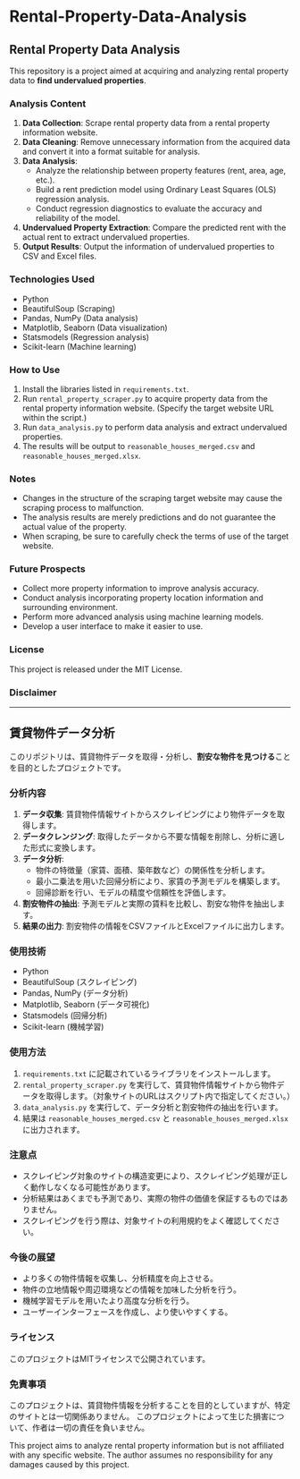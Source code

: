 # Rental-Property-Data-Analysis

## Rental Property Data Analysis

This repository is a project aimed at acquiring and analyzing rental property data to **find undervalued properties**.

### Analysis Content

1. **Data Collection**:  Scrape rental property data from a rental property information website.
2. **Data Cleaning**: Remove unnecessary information from the acquired data and convert it into a format suitable for analysis.
3. **Data Analysis**:
    - Analyze the relationship between property features (rent, area, age, etc.).
    - Build a rent prediction model using Ordinary Least Squares (OLS) regression analysis.
    - Conduct regression diagnostics to evaluate the accuracy and reliability of the model.
4. **Undervalued Property Extraction**: Compare the predicted rent with the actual rent to extract undervalued properties.
5. **Output Results**: Output the information of undervalued properties to CSV and Excel files.

### Technologies Used

- Python
- BeautifulSoup (Scraping)
- Pandas, NumPy (Data analysis)
- Matplotlib, Seaborn (Data visualization)
- Statsmodels (Regression analysis)
- Scikit-learn (Machine learning)

### How to Use

1. Install the libraries listed in `requirements.txt`.
2. Run `rental_property_scraper.py` to acquire property data from the rental property information website. (Specify the target website URL within the script.)
3. Run `data_analysis.py` to perform data analysis and extract undervalued properties.
4. The results will be output to `reasonable_houses_merged.csv` and `reasonable_houses_merged.xlsx`.

### Notes

- Changes in the structure of the scraping target website may cause the scraping process to malfunction.
- The analysis results are merely predictions and do not guarantee the actual value of the property.
- When scraping, be sure to carefully check the terms of use of the target website.

### Future Prospects

- Collect more property information to improve analysis accuracy.
- Conduct analysis incorporating property location information and surrounding environment.
- Perform more advanced analysis using machine learning models.
- Develop a user interface to make it easier to use.

### License

This project is released under the MIT License.

### Disclaimer

-----------------

## 賃貸物件データ分析

このリポジトリは、賃貸物件データを取得・分析し、**割安な物件を見つける**ことを目的としたプロジェクトです。

### 分析内容

1. **データ収集**: 賃貸物件情報サイトからスクレイピングにより物件データを取得します。
2. **データクレンジング**: 取得したデータから不要な情報を削除し、分析に適した形式に変換します。
3. **データ分析**:
    - 物件の特徴量（家賃、面積、築年数など）の関係性を分析します。
    - 最小二乗法を用いた回帰分析により、家賃の予測モデルを構築します。
    - 回帰診断を行い、モデルの精度や信頼性を評価します。
4. **割安物件の抽出**: 予測モデルと実際の賃料を比較し、割安な物件を抽出します。
5. **結果の出力**: 割安物件の情報をCSVファイルとExcelファイルに出力します。

### 使用技術

- Python
- BeautifulSoup (スクレイピング)
- Pandas, NumPy (データ分析)
- Matplotlib, Seaborn (データ可視化)
- Statsmodels (回帰分析)
- Scikit-learn (機械学習)

### 使用方法

1. `requirements.txt` に記載されているライブラリをインストールします。
2. `rental_property_scraper.py` を実行して、賃貸物件情報サイトから物件データを取得します。（対象サイトのURLはスクリプト内で指定してください。）
3. `data_analysis.py` を実行して、データ分析と割安物件の抽出を行います。
4. 結果は `reasonable_houses_merged.csv` と `reasonable_houses_merged.xlsx` に出力されます。

### 注意点

- スクレイピング対象のサイトの構造変更により、スクレイピング処理が正しく動作しなくなる可能性があります。
- 分析結果はあくまでも予測であり、実際の物件の価値を保証するものではありません。
- スクレイピングを行う際は、対象サイトの利用規約をよく確認してください。

### 今後の展望

- より多くの物件情報を収集し、分析精度を向上させる。
- 物件の立地情報や周辺環境などの情報を加味した分析を行う。
- 機械学習モデルを用いたより高度な分析を行う。
- ユーザーインターフェースを作成し、より使いやすくする。

### ライセンス

このプロジェクトはMITライセンスで公開されています。


### 免責事項

このプロジェクトは、賃貸物件情報を分析することを目的としていますが、特定のサイトとは一切関係ありません。
このプロジェクトによって生じた損害について、作者は一切の責任を負いません。

This project aims to analyze rental property information but is not affiliated with any specific website.
The author assumes no responsibility for any damages caused by this project.
